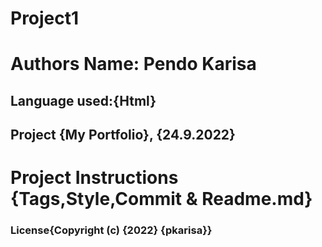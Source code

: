 # Project1
# Authors Name: Pendo Karisa
## Language used:{Html}
## Project {My Portfolio}, {24.9.2022}
# Project Instructions {Tags,Style,Commit & Readme.md}
### License{Copyright (c) {2022} **{pkarisa}**}





